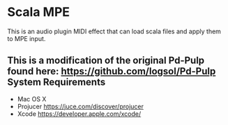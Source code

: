 Scala MPE
==============

This is an audio plugin MIDI effect that can load scala files and apply them to MPE input.

This is a modification of the original Pd-Pulp found here: https://github.com/logsol/Pd-Pulp
System Requirements
------
* Mac OS X
* Projucer https://juce.com/discover/projucer
* Xcode https://developer.apple.com/xcode/
